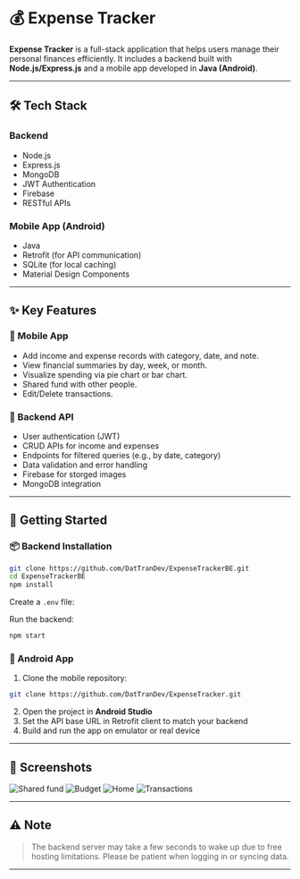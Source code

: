 # 💰 Expense Tracker

**Expense Tracker** is a full-stack application that helps users manage their personal finances efficiently. It includes a backend built with **Node.js/Express.js** and a mobile app developed in **Java (Android)**.

---

## 🛠 Tech Stack

### Backend
- Node.js
- Express.js
- MongoDB
- JWT Authentication
- Firebase
- RESTful APIs

### Mobile App (Android)
- Java
- Retrofit (for API communication)
- SQLite (for local caching)
- Material Design Components

---

## ✨ Key Features

### 📱 Mobile App
- Add income and expense records with category, date, and note.
- View financial summaries by day, week, or month.
- Visualize spending via pie chart or bar chart.
- Shared fund with other people.
- Edit/Delete transactions.

### 🔧 Backend API
- User authentication (JWT)
- CRUD APIs for income and expenses
- Endpoints for filtered queries (e.g., by date, category)
- Data validation and error handling
- Firebase for storged images
- MongoDB integration

---

## 🚀 Getting Started

### 📦 Backend Installation

```bash
git clone https://github.com/DatTranDev/ExpenseTrackerBE.git
cd ExpenseTrackerBE
npm install
```

Create a `.env` file:

Run the backend:

```bash
npm start
```

### 🤖 Android App

1. Clone the mobile repository:
```bash
git clone https://github.com/DatTranDev/ExpenseTracker.git
```
2. Open the project in **Android Studio**
3. Set the API base URL in Retrofit client to match your backend
4. Build and run the app on emulator or real device

---

## 📸 Screenshots
![Shared fund](https://firebasestorage.googleapis.com/v0/b/expensetracker-214d3.appspot.com/o/Screenshot_2025-04-19-14-35-31-858_com.example.expensetracker.jpg?alt=media&token=6cca332c-e0c6-4533-b766-907eb1e14ad5)
![Budget](https://firebasestorage.googleapis.com/v0/b/expensetracker-214d3.appspot.com/o/Screenshot_2025-04-19-14-38-52-894_com.example.expensetracker.jpg?alt=media&token=2d1a86e8-7b37-4bf0-865e-944c4fc74fe5)
![Home](https://firebasestorage.googleapis.com/v0/b/expensetracker-214d3.appspot.com/o/Screenshot_2025-04-19-14-39-35-982_com.example.expensetracker.jpg?alt=media&token=58e8843c-addb-4201-a490-7c5f64cbcd9a)
![Transactions](https://firebasestorage.googleapis.com/v0/b/expensetracker-214d3.appspot.com/o/Screenshot_2025-04-19-14-40-04-622_com.example.expensetracker.jpg?alt=media&token=3655a004-2436-4bc4-94ca-e57fe2110a4e)

---

## ⚠️ Note

> The backend server may take a few seconds to wake up due to free hosting limitations. Please be patient when logging in or syncing data.

---
